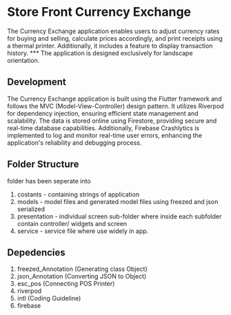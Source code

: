 # Store Front Currency Exchange
The Currency Exchange application enables users to adjust currency rates for buying and selling, calculate prices accordingly, and print receipts using a thermal printer. Additionally, it includes a feature to display transaction history. *** The application is designed exclusively for landscape orientation.

## Development
The Currency Exchange application is built using the Flutter framework and follows the MVC (Model-View-Controller) design pattern. It utilizes Riverpod for dependency injection, ensuring efficient state management and scalability. The data is stored online using Firestore, providing secure and real-time database capabilities. Additionally, Firebase Crashlytics is implemented to log and monitor real-time user errors, enhancing the application's reliability and debugging process.

## Folder Structure
folder has been seperate into
1. costants - containing strings of application
2. models - model files and generated model files using freezed and json serialized
3. presentation - individual screen sub-folder where inside each subfolder contain controller/ widgets and screen
4. service - service file where use widely in app.

## Depedencies
1. freezed_Annotation (Generating class Object)
2. json_Annotation (Converting JSON to Object)
3. esc_pos (Connecting POS Printer)
4. riverpod
5. intl (Coding Guideline)
6. firebase
